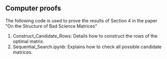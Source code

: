 ## Computer proofs
The following code is used to prove the results of Section 4 in the paper "On the Structure of Bad Science Matrices"
1. Construct_Candidate_Rows: Details how to construct the rows of the optimal matrix. 
2. Sequential_Search.ipynb: Explains how to check all possible candidate matrices.  
